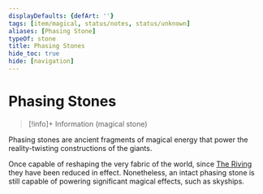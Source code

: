 ```yaml
---
displayDefaults: {defArt: ''}
tags: [item/magical, status/notes, status/unknown]
aliases: [Phasing Stone]
typeOf: stone
title: Phasing Stones
hide_toc: true
hide: [navigation]
---
```

# Phasing Stones
>[!info]+ Information
> (magical stone)

Phasing stones are ancient fragments of magical energy that power the reality-twisting constructions of the giants. 

Once capable of reshaping the very fabric of the world, since [The Riving](<../../events/ancient/the-riving.md>) they have been reduced in effect. Nonetheless, an intact phasing stone is still capable of powering significant magical effects, such as skyships.

